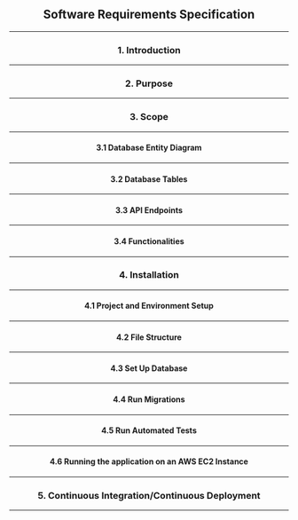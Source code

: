 <div style="text-align: center;">

## Software Requirements Specification
___

### 1. Introduction

---
### 2. Purpose

---
### 3. Scope

---
#### 3.1 Database Entity Diagram

---
#### 3.2 Database Tables

---
#### 3.3 API Endpoints

---
#### 3.4 Functionalities

---
### 4. Installation

___
#### 4.1 Project and Environment Setup

---
#### 4.2 File Structure

___
#### 4.3 Set Up Database

---
#### 4.4 Run Migrations

---
#### 4.5 Run Automated Tests

---
#### 4.6 Running the application on an AWS EC2 Instance

---
### 5. Continuous Integration/Continuous Deployment



---



</div>